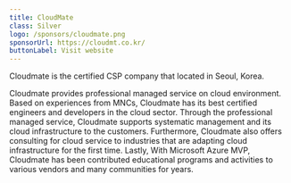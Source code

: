 ```yaml
---
title: CloudMate
class: Silver
logo: /sponsors/cloudmate.png
sponsorUrl: https://cloudmt.co.kr/
buttonLabel: Visit website
---
```


Cloudmate is the certified CSP company that located in Seoul, Korea.

Cloudmate provides professional managed service on cloud environment. Based on experiences from MNCs, Cloudmate has its best certified engineers and developers in the cloud sector. Through the professional managed service, Cloudmate supports systematic management and its cloud infrastructure to the customers. Furthermore, Cloudmate also offers consulting for cloud service to industries that are adapting cloud infrastructure for the first time. Lastly, With Microsoft Azure MVP, Cloudmate has been contributed educational programs and activities to various vendors and many communities for years.